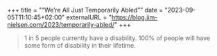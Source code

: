 +++
title = "“We’re All Just Temporarily Abled”"
date = "2023-09-05T11:10:45+02:00"
externalURL = "https://blog.jim-nielsen.com/2023/temporarily-abled/"
+++

> 1 in 5 people currently have a disability. 100% of people will have some form of disability in their lifetime.
